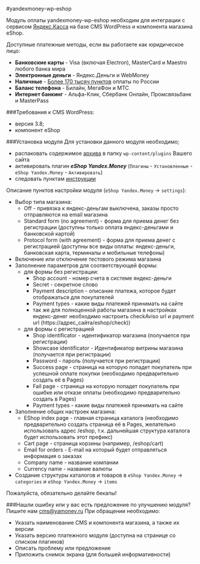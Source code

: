 #yandexmoney-wp-eshop

Модуль оплаты yandexmoney-wp-eshop необходим для интеграции с сервисом [Яндекс.Касса](http://kassa.yandex.ru/) на базе CMS WordPress и компонента магазина eShop. 

Доступные платежные методы, если вы работаете как юридическое лицо:
* **Банковские карты** -  Visa (включая Electron), MasterCard и Maestro любого банка мира
* **Электронные деньги** - Яндекс.Деньги и WebMoney
* **Наличные** - [Более 170 тысяч пунктов](https://money.yandex.ru/pay/doc.xml?id=526209) оплаты по России
* **Баланс телефона** - Билайн, МегаФон и МТС
* **Интернет банкинг** - Альфа-Клик, Сбербанк Онлайн, Промсвязьбанк и MasterPass

###Требования к CMS WordPress:
* версия 3.8;
* компонент eShop

###Установка модуля
Для установки данного модуля необходимо;
* распаковать содержимое [архива](https://github.com/yandex-money/yandex-money-cms-wp-eshop/archive/master.zip) в папку `wp-content/plugins` Вашего сайта
* активировать плагин ***eShop Yandex.Money*** (`Плагины` - `Установленные` - `eShop Yandex.Money` - `Активировать`)
* следовать пунктам [инструкции](https://github.com/yandex-money/yandex-money-cms-wp-eshop/raw/master/WordPress.pdf)

Описание пунктов настройки модуля (`eShop Yandex.Money` -> `settings`):
* Выбор типа магазина:
	* Off - привязка к яндекс-деньгам выключена, заказы просто отправляются на email магазина
	* Standard form (no agreement) - форма для приема денег без регистрации (доступны только оплата яндекс-деньгами и банковской картой)
	* Protocol form (with agreement) - форма для приема денег с регистрацией (доступны все виды оплаты: яндекс-деньги, банковская карта, терминалы и мобильные телефоны)
* Включение или отключение тестового режима магазина
* Заполнение параметров для соответствующей формы:
	* для формы без регистрации:
		* Shop account - номер счета в системе яндекс-деньги
		* Secret - секретное слово
		* Payment description - описание платежа, которое будет отображаться для покупателей
		* Payment types - какие виды платежей принимать на сайте
		* так же для полноценной работы магазина в настройках яндекс-денег необходимо настроить checkAviso url и payment url (https://адрес_сайта/eshop/check))
	* для формы с регистрацией
		* Shop identificator - идентификатор магазина (получается при регистрации)
		* Showcase identificator - Идентификатор витрины магазина (получается при регистрации)
		* Password - пароль (получается при регистрации)
		* Success page - страница на которую попадет покупатель при успешной оплате покупки (необходимо предварительно создать её в Pages)
		* Fail page - страница на которую попадет покупатель при ошибке или отказе оплаты (необходимо предварительно создать в Pages)
		* Payment types - какие виды платежей принимать на сайте
* Заполнение общих настроек магазина:
	* EShop index page - главная страница каталога (необходимо предварительно создать страница её в Pages, желательно использовать адрес /eshop, т.к. дальнейшая структура каталога будет использовать этот префикс)
	* Cart page - страница корзины (например, /eshop/cart)
	* Email for orders - E-mail на который будет отправляться информация о заказах
	* Company name - название компании
	* Currency name - название валюты
* Создание структуры каталогов и товаров в `eShop Yandex.Money` -> `categories` и `eShop Yandex.Money` -> `items`

Пожалуйста, обязательно делайте бекапы!

###Нашли ошибку или у вас есть предложение по улучшению модуля?
Пишите нам cms@yamoney.ru
При обращении необходимо:
* Указать наименование CMS и компонента магазина, а также их версии
* Указать версию платежного модуля (доступна на странице со списком плагинов)
* Описать проблему или предложение
* Приложить снимок экрана (для большей информативности)